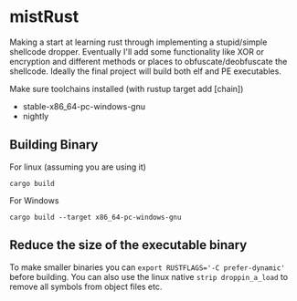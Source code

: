 # mistRust
Making a start at learning rust through implementing a stupid/simple shellcode dropper. Eventually I'll add some functionality like XOR or encryption and different methods or places to obfuscate/deobfuscate the shellcode. Ideally the final project will build both elf and PE executables.

Make sure toolchains installed (with rustup target add [chain])

 - stable-x86_64-pc-windows-gnu 
 - nightly

## Building Binary

For linux (assuming you are using it)

`cargo build`

For Windows

`cargo build --target x86_64-pc-windows-gnu` 

## Reduce the size of the executable binary
To make smaller binaries you can `export RUSTFLAGS='-C prefer-dynamic'` before building. You can also use the linux native `strip droppin_a_load` to remove all symbols from object files etc.
